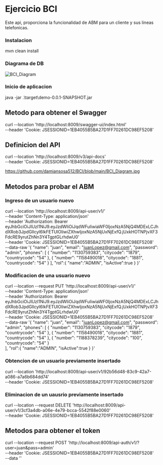# Ejercicio BCI

Este api, proporciona la funcionalidad de ABM para un cliente y sus lineas telefonicas.

### Instalacion

mvn clean install

### Diagrama de DB
![BCI_Diagram](https://github.com/damiansosa512/BCI/assets/19752827/602848a9-7c3c-43c8-a72e-3d1b187a0077)

### Inicio de aplicacion
java -jar .\target\demo-0.0.1-SNAPSHOT.jar


## Metodo para obtener el Swagger
curl --location 'http://localhost:8009/swagger-ui/index.html' \
--header 'Cookie: JSESSIONID=1EB4055B5BA27D1FF70261DC98EF5208'

## Definicion del API
curl --location 'http://localhost:8009/v3/api-docs' \
--header 'Cookie: JSESSIONID=1EB4055B5BA27D1FF70261DC98EF5208'

https://github.com/damiansosa512/BCI/blob/main/BCI_Diagram.jpg

## Metodos para probar el ABM

### Ingreso de un usuario nuevo
curl --location 'http://localhost:8009/api-user/v1/' \
--header 'Content-Type: application/json' \
--header 'Authorization: Bearer eyJhbGciOiJIUzI1NiJ9.eyJzdWIiOiJqdWFuIiwiaWF0IjoxNzA5NjQ4MDExLCJhdXRob3JpdGllcyI6IkFETUlOIiwiZXhwIjoxNzA5NjUxNjExfQ.jUxkHOTNPjvXF3FdcRE9yrutZhNn3Y4TgptGLrhdwU0' \
--header 'Cookie: JSESSIONID=1EB4055B5BA27D1FF70261DC98EF5208' \
--data-raw '{
    "name": "juan",
    "email": "juanLopez@gmail.com",
    "password": "admin",
    "phones": [
        {
            "number": "1130759383",
            "citycode": "1879",
            "countrycode": "54"
        },
        {
            "number": "1158490018",
            "citycode": "1881",
            "countrycode": "54"
        }
    ],
    "rol":{
        "name":"ADMIN",
        "isActive":true
    }
}'

### Modificacion de una usuario nuevo
curl --location --request PUT 'http://localhost:8009/api-user/v1/' \
--header 'Content-Type: application/json' \
--header 'Authorization: Bearer eyJhbGciOiJIUzI1NiJ9.eyJzdWIiOiJqdWFuIiwiaWF0IjoxNzA5NjQ4MDExLCJhdXRob3JpdGllcyI6IkFETUlOIiwiZXhwIjoxNzA5NjUxNjExfQ.jUxkHOTNPjvXF3FdcRE9yrutZhNn3Y4TgptGLrhdwU0' \
--header 'Cookie: JSESSIONID=1EB4055B5BA27D1FF70261DC98EF5208' \
--data-raw '{
    "name": "juan",
    "email": "juanLopez@gmail.com",
    "password": "admin",
    "phones": [
        {
            "number": "1130759383",
            "citycode": "1879",
            "countrycode": "54"
        },
        {
            "number": "1158490018",
            "citycode": "1881",
            "countrycode": "54"
        },
        {
            "number": "1188378239",
            "citycode": "100",
            "countrycode": "54"
        }        
    ],
    "rol":{
        "name":"ADMIN",
        "isActive":true
    }
}'

### Obtencion de un usuario previamente insertado
curl --location 'http://localhost:8009/api-user/v1/92b56d48-83c9-42a7-a086-a7a6b684dd74' \
--header 'Cookie: JSESSIONID=1EB4055B5BA27D1FF70261DC98EF5208'

### Eliminacion de un uausrio previamente insertado
curl --location --request DELETE 'http://localhost:8009/api-user/v1/3cf3a4db-a06e-4e79-bcca-5542f88e0060' \
--header 'Cookie: JSESSIONID=1EB4055B5BA27D1FF70261DC98EF5208'


## Metodos para obtener el token
curl --location --request POST 'http://localhost:8009/api-auth/v1/?user=juan&pass=admin' \
--header 'Cookie: JSESSIONID=1EB4055B5BA27D1FF70261DC98EF5208' \
--data ''
